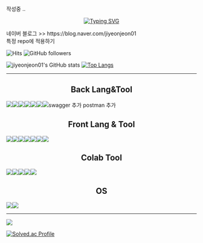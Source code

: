 <!--
## Hi there 👋
-->

작성중 .. 


<div align="center">
 
[![Typing SVG](https://readme-typing-svg.demolab.com?font=Fira+Code&pause=1000&color=FFCCDD&background=5CD0FF00&center=true&vCenter=true&multiline=true&width=500&height=60&lines=%EF%BB%BF%CB%9A*%C2%B7%C2%B0%E2%97%8C%CC%8A+Welcome+to+jiyeon's+GitHub++%E2%97%8C%CC%8A%C2%B0%EF%BB%BF%EF%BB%BF%C2%B7*%CB%9A)](https://git.io/typing-svg)

</div>

<div>
 네이버 블로그 >>
 https://blog.naver.com/jiyeonjeon01
</div>

<div>
특정 repo에 적용하기

![Hits](https://hits.seeyoufarm.com/api/count/incr/badge.svg?url=https%3A%2F%2Fgithub.com%2Fjiyeonjeon01%2Fjiyeonjeon01&count_bg=%23FFCCDD&title_bg=%23555555&icon=baidu.svg&icon_color=%23E7E7E7&title=Visitors&edge_flat=false)
<img alt="GitHub followers" src="https://img.shields.io/github/forks/jiyeonjeon01/jiyeonjeon01">
 
</div>



![jiyeonjeon01's GitHub stats](https://github-readme-stats.vercel.app/api?username=jiyeonjeon01&show_icons=true&rank_icon=github&theme=omni)
[![Top Langs](https://github-readme-stats.vercel.app/api/top-langs/?username=jiyeonjeon01&theme=omni)](https://github.com/anuraghazra/github-readme-stats)

---------------------------------
<div align="center">
  
<h2>Back Lang&Tool</h2>
<div style="display: flex; flex-wrap: nowrap;">
  <img src="https://img.shields.io/badge/Java-ED8B00?style=for-the-badge&logo=openjdk&logoColor=white"></img>
  <img src="https://img.shields.io/badge/MySQL-00000F?style=for-the-badge&logo=mysql&logoColor=white"></img>
  <img src="https://img.shields.io/badge/mariaDB-003545?style=for-the-badge&logo=mariaDB&logoColor=white"></img>
  <img src="https://img.shields.io/badge/Eclipse-2C2255?style=for-the-badge&logo=eclipse&logoColor=white"></img>
  <img src="https://img.shields.io/badge/IntelliJ_IDEA-000000.svg?style=for-the-badge&logo=intellij-idea&logoColor=white"></img>
  <img src="https://img.shields.io/badge/Visual_Studio_Code-0078D4?style=for-the-badge&logo=visual%20studio%20code&logoColor=white"></img>
  <img src="https://img.shields.io/badge/springboot-6DB33F?style=for-the-badge&logo=springboot&logoColor=white"></img>
  swagger 추가 
  postman 추가
  
</div>

<h2>Front Lang & Tool</h2>
<div style="display: flex; flex-wrap: nowrap;">   
  <img src="https://img.shields.io/badge/Figma-F24E1E?style=for-the-badge&logo=figma&logoColor=white"></img>
  <img src="https://img.shields.io/badge/HTML-239120?style=for-the-badge&logo=html5&logoColor=white"></img>
  <img src="https://img.shields.io/badge/CSS-239120?&style=for-the-badge&logo=css3&logoColor=white"></img>
  <img src="https://img.shields.io/badge/JavaScript-F7DF1E?style=for-the-badge&logo=JavaScript&logoColor=white"></img>
  <img src="https://img.shields.io/badge/Vue.js-35495E?style=for-the-badge&logo=vue.js&logoColor=4FC08D"></img>
  <img src="https://img.shields.io/badge/Bootstrap-563D7C?style=for-the-badge&logo=bootstrap&logoColor=white"></img>
  <img src="https://img.shields.io/badge/Visual_Studio_Code-0078D4?style=for-the-badge&logo=visual%20studio%20code&logoColor=white"></img>
</div>

<h2>Colab Tool</h2>
<div style="display: flex; flex-wrap: nowrap;">
  <img src="https://img.shields.io/badge/Notion-%23000000.svg?style=for-the-badge&logo=notion&logoColor=white"></img>
  <img src="https://img.shields.io/badge/Sourcetree-0052CC?style=for-the-badge&logo=Sourcetree&logoColor=white"></img>
  <img src="https://img.shields.io/badge/GIT-E44C30?style=for-the-badge&logo=git&logoColor=white"></img>
  <img src="https://img.shields.io/badge/Discord-7289DA?style=for-the-badge&logo=discord&logoColor=white"></img>
  <img src="https://img.shields.io/badge/Zoom-2D8CFF?style=for-the-badge&logo=zoom&logoColor=white"></img>
</div>

<h2>OS</h2>
<div style="display: flex; flex-wrap: nowrap;">  
  <img src="https://img.shields.io/badge/Linux-FCC624?style=for-the-badge&logo=linux&logoColor=black"></img>
  <img src="https://img.shields.io/badge/Ubuntu-E95420?style=for-the-badge&logo=ubuntu&logoColor=white"></img>
</div>

</div>

--------------------------

<img src="http://mazandi.herokuapp.com/api?handle=jiyeonjeon01&theme=cold"/>



[![Solved.ac Profile](http://mazassumnida.wtf/api/v2/generate_badge?boj=jiyeonjeon01)](https://solved.ac/jiyeonjeon01/)



<!--
**jiyeonjeon01/jiyeonjeon01** is a ✨ _special_ ✨ repository because its `README.md` (this file) appears on your GitHub profile.

Here are some ideas to get you started:

- 🔭 I’m currently working on ...
- 🌱 I’m currently learning ...
- 👯 I’m looking to collaborate on ...
- 🤔 I’m looking for help with ...
- 💬 Ask me about ...
- 📫 How to reach me: ...
- 😄 Pronouns: ...
- ⚡ Fun fact: ...
-->
